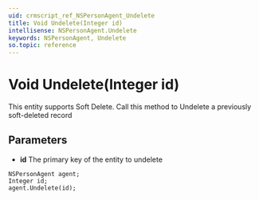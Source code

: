 ```yaml
---
uid: crmscript_ref_NSPersonAgent_Undelete
title: Void Undelete(Integer id)
intellisense: NSPersonAgent.Undelete
keywords: NSPersonAgent, Undelete
so.topic: reference
---
```


# Void Undelete(Integer id)

This entity supports Soft Delete. Call this method to Undelete a previously soft-deleted record

## Parameters

* **id** The primary key of the entity to undelete

```crmscript
NSPersonAgent agent;
Integer id;
agent.Undelete(id);
```

